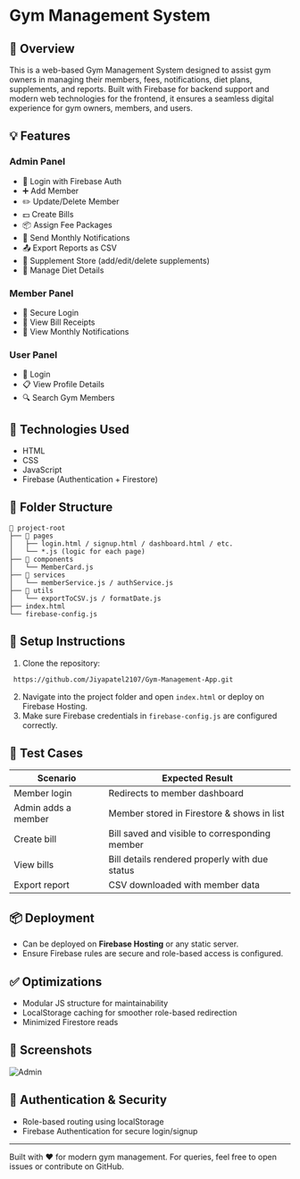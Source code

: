# Gym Management System

## 🧾 Overview

This is a web-based Gym Management System designed to assist gym owners in managing their members, fees, notifications, diet plans, supplements, and reports. Built with Firebase for backend support and modern web technologies for the frontend, it ensures a seamless digital experience for gym owners, members, and users.

## 💡 Features

### Admin Panel

* 🔐 Login with Firebase Auth
* ➕ Add Member
* ✏️ Update/Delete Member
* 💵 Create Bills
* 📦 Assign Fee Packages
* 🔔 Send Monthly Notifications
* 📤 Export Reports as CSV
* 💊 Supplement Store (add/edit/delete supplements)
* 🥗 Manage Diet Details

### Member Panel

* 🔐 Secure Login
* 📄 View Bill Receipts
* 🔔 View Monthly Notifications

### User Panel

* 🔐 Login
* 📋 View Profile Details
* 🔍 Search Gym Members

## 🔧 Technologies Used

* HTML
* CSS
* JavaScript
* Firebase (Authentication + Firestore)

## 📂 Folder Structure

```
📁 project-root
├── 📁 pages
│   ├── login.html / signup.html / dashboard.html / etc.
│   └── *.js (logic for each page)
├── 📁 components
│   └── MemberCard.js
├── 📁 services
│   └── memberService.js / authService.js
├── 📁 utils
│   └── exportToCSV.js / formatDate.js
├── index.html
└── firebase-config.js
```

## 🚀 Setup Instructions

1. Clone the repository:

```bash
 https://github.com/Jiyapatel2107/Gym-Management-App.git
```

2. Navigate into the project folder and open `index.html` or deploy on Firebase Hosting.
3. Make sure Firebase credentials in `firebase-config.js` are configured correctly.

## 🧪 Test Cases

| Scenario            | Expected Result                                |
| ------------------- | ---------------------------------------------- |
| Member login        | Redirects to member dashboard                  |
| Admin adds a member | Member stored in Firestore & shows in list     |
| Create bill         | Bill saved and visible to corresponding member |
| View bills          | Bill details rendered properly with due status |
| Export report       | CSV downloaded with member data                |

## 📦 Deployment

* Can be deployed on **Firebase Hosting** or any static server.
* Ensure Firebase rules are secure and role-based access is configured.

## ✅ Optimizations

* Modular JS structure for maintainability
* LocalStorage caching for smoother role-based redirection
* Minimized Firestore reads

## 📸 Screenshots
![Admin](https://github.com/user-attachments/assets/93d81ddf-698a-4232-a558-2918382854dd)


## 🔐 Authentication & Security

* Role-based routing using localStorage
* Firebase Authentication for secure login/signup

---

Built with ❤️ for modern gym management. For queries, feel free to open issues or contribute on GitHub.
